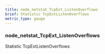 ```yaml
---
title: node_netstat_TcpExt_ListenOverflows
brief: Statistic TcpExtListenOverflows
metric_type: gauge
---
```

### node_netstat_TcpExt_ListenOverflows

Statistic TcpExtListenOverflows
